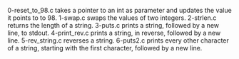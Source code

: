0-reset_to_98.c takes a pointer to an int as parameter and updates the value it points to to 98.
1-swap.c swaps the values of two integers.
2-strlen.c returns the length of a string.
3-puts.c prints a string, followed by a new line, to stdout.
4-print_rev.c prints a string, in reverse, followed by a new line.
5-rev_string.c  reverses a string.
6-puts2.c prints every other character of a string, starting with the first character, followed by a new line.

